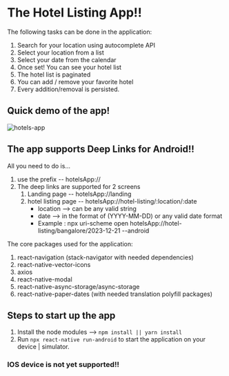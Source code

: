 # The Hotel Listing App!!

The following tasks can be done in the application:

1. Search for your location using autocomplete API
2. Select your location from a list
3. Select your date from the calendar
4. Once set! You can see your hotel list
5. The hotel list is paginated
6. You can add / remove your favorite hotel
7. Every addition/removal is persisted.

## Quick demo of the app!

![hotels-app](https://github.com/rishik911/hotelsapp/assets/49229949/00a60fec-e8ee-47dd-b55f-5f2280874eba)


## The app supports Deep Links for Android!!

All you need to do is...

1. use the prefix -- hotelsApp://
2. The deep links are supported for 2 screens
   1. Landing page -- hotelsApp://landing
   2. hotel listing page -- hotelsApp://hotel-listing/:location/:date
      - location --> can be any valid string
      - date --> in the format of (YYYY-MM-DD) or any valid date format
      - Example : npx uri-scheme open hotelsApp://hotel-listing/bangalore/2023-12-21  --android

The core packages used for the application:

1. react-navigation (stack-navigator with needed dependencies)
2. react-native-vector-icons
3. axios
4. react-native-modal
5. react-native-async-storage/async-storage
6. react-native-paper-dates (with needed translation polyfill packages)

## Steps to start up the app

1. Install the node modules --> `npm install || yarn install`
2. Run `npx react-native run-android` to start the application on your device | simulator.

### IOS device is not yet supported!!
